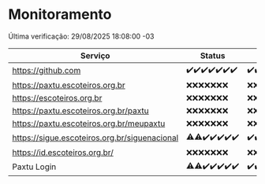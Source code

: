 # Monitoramento

Última verificação: 29/08/2025 18:08:00 -03

|Serviço|Status|Últimas 24h|
|---|---|---|
|https://github.com|<span title="2025-08-22: OK=23">✔️</span><span title="2025-08-23: OK=23">✔️</span><span title="2025-08-24: OK=23">✔️</span><span title="2025-08-25: OK=23">✔️</span><span title="2025-08-26: OK=23">✔️</span><span title="2025-08-27: OK=23">✔️</span><span title="2025-08-28: OK=20">✔️</span>|<span title="28/08/2025 18:08:00 -03 : 200">✔️</span><span title="28/08/2025 19:08:00 -03 : 200">✔️</span><span title="28/08/2025 20:09:00 -03 : 200">✔️</span><span title="28/08/2025 21:44:00 -03 : 200">✔️</span><span title="28/08/2025 23:19:00 -03 : 200">✔️</span><span title="29/08/2025 00:28:00 -03 : 200">✔️</span><span title="29/08/2025 01:11:00 -03 : 200">✔️</span><span title="29/08/2025 02:09:00 -03 : 200">✔️</span><span title="29/08/2025 03:14:00 -03 : 200">✔️</span><span title="29/08/2025 04:09:00 -03 : 200">✔️</span><span title="29/08/2025 05:12:00 -03 : 200">✔️</span><span title="29/08/2025 06:10:00 -03 : 200">✔️</span><span title="29/08/2025 07:09:00 -03 : 200">✔️</span><span title="29/08/2025 08:07:00 -03 : 200">✔️</span><span title="29/08/2025 09:17:00 -03 : 200">✔️</span><span title="29/08/2025 10:19:00 -03 : 200">✔️</span><span title="29/08/2025 11:09:00 -03 : 200">✔️</span><span title="29/08/2025 12:07:00 -03 : 200">✔️</span><span title="29/08/2025 13:10:00 -03 : 200">✔️</span><span title="29/08/2025 14:07:00 -03 : 200">✔️</span><span title="29/08/2025 15:12:00 -03 : 200">✔️</span><span title="29/08/2025 16:06:00 -03 : 200">✔️</span><span title="29/08/2025 17:09:00 -03 : 200">✔️</span><span title="29/08/2025 18:08:00 -03 : 200">✔️</span>|
|https://paxtu.escoteiros.org.br|<span title="2025-08-22: Falhas=23">❌</span><span title="2025-08-23: Falhas=23">❌</span><span title="2025-08-24: Falhas=23">❌</span><span title="2025-08-25: Falhas=23">❌</span><span title="2025-08-26: Falhas=23">❌</span><span title="2025-08-27: Falhas=23">❌</span><span title="2025-08-28: Falhas=20">❌</span>|<span title="28/08/2025 18:08:00 -03 : 403">❌</span><span title="28/08/2025 19:08:00 -03 : 403">❌</span><span title="28/08/2025 20:09:00 -03 : 403">❌</span><span title="28/08/2025 21:44:00 -03 : 403">❌</span><span title="28/08/2025 23:19:00 -03 : 403">❌</span><span title="29/08/2025 00:28:00 -03 : 403">❌</span><span title="29/08/2025 01:11:00 -03 : 403">❌</span><span title="29/08/2025 02:09:00 -03 : 403">❌</span><span title="29/08/2025 03:14:00 -03 : 403">❌</span><span title="29/08/2025 04:09:00 -03 : 403">❌</span><span title="29/08/2025 05:12:00 -03 : 403">❌</span><span title="29/08/2025 06:10:00 -03 : 403">❌</span><span title="29/08/2025 07:09:00 -03 : 403">❌</span><span title="29/08/2025 08:07:00 -03 : 403">❌</span><span title="29/08/2025 09:17:00 -03 : 403">❌</span><span title="29/08/2025 10:19:00 -03 : 403">❌</span><span title="29/08/2025 11:09:00 -03 : 403">❌</span><span title="29/08/2025 12:07:00 -03 : 403">❌</span><span title="29/08/2025 13:10:00 -03 : 403">❌</span><span title="29/08/2025 14:07:00 -03 : 403">❌</span><span title="29/08/2025 15:12:00 -03 : 403">❌</span><span title="29/08/2025 16:06:00 -03 : 403">❌</span><span title="29/08/2025 17:09:00 -03 : 403">❌</span><span title="29/08/2025 18:08:00 -03 : 403">❌</span>|
|https://escoteiros.org.br|<span title="2025-08-22: Falhas=23">❌</span><span title="2025-08-23: Falhas=23">❌</span><span title="2025-08-24: Falhas=23">❌</span><span title="2025-08-25: Falhas=23">❌</span><span title="2025-08-26: Falhas=23">❌</span><span title="2025-08-27: Falhas=23">❌</span><span title="2025-08-28: Falhas=20">❌</span>|<span title="28/08/2025 18:08:00 -03 : 403">❌</span><span title="28/08/2025 19:08:00 -03 : 403">❌</span><span title="28/08/2025 20:09:00 -03 : 403">❌</span><span title="28/08/2025 21:44:00 -03 : 403">❌</span><span title="28/08/2025 23:19:00 -03 : 403">❌</span><span title="29/08/2025 00:28:00 -03 : 403">❌</span><span title="29/08/2025 01:11:00 -03 : 403">❌</span><span title="29/08/2025 02:09:00 -03 : 403">❌</span><span title="29/08/2025 03:14:00 -03 : 403">❌</span><span title="29/08/2025 04:09:00 -03 : 403">❌</span><span title="29/08/2025 05:12:00 -03 : 403">❌</span><span title="29/08/2025 06:10:00 -03 : 403">❌</span><span title="29/08/2025 07:09:00 -03 : 403">❌</span><span title="29/08/2025 08:07:00 -03 : 403">❌</span><span title="29/08/2025 09:17:00 -03 : 403">❌</span><span title="29/08/2025 10:19:00 -03 : 403">❌</span><span title="29/08/2025 11:09:00 -03 : 403">❌</span><span title="29/08/2025 12:07:00 -03 : 403">❌</span><span title="29/08/2025 13:10:00 -03 : 403">❌</span><span title="29/08/2025 14:07:00 -03 : 403">❌</span><span title="29/08/2025 15:12:00 -03 : 403">❌</span><span title="29/08/2025 16:06:00 -03 : 403">❌</span><span title="29/08/2025 17:09:00 -03 : 403">❌</span><span title="29/08/2025 18:08:00 -03 : 403">❌</span>|
|https://paxtu.escoteiros.org.br/paxtu|<span title="2025-08-22: Falhas=23">❌</span><span title="2025-08-23: Falhas=23">❌</span><span title="2025-08-24: Falhas=23">❌</span><span title="2025-08-25: Falhas=23">❌</span><span title="2025-08-26: Falhas=23">❌</span><span title="2025-08-27: Falhas=23">❌</span><span title="2025-08-28: Falhas=20">❌</span>|<span title="28/08/2025 18:08:00 -03 : 403">❌</span><span title="28/08/2025 19:08:00 -03 : 403">❌</span><span title="28/08/2025 20:09:00 -03 : 403">❌</span><span title="28/08/2025 21:44:00 -03 : 403">❌</span><span title="28/08/2025 23:19:00 -03 : 403">❌</span><span title="29/08/2025 00:28:00 -03 : 403">❌</span><span title="29/08/2025 01:11:00 -03 : 403">❌</span><span title="29/08/2025 02:09:00 -03 : 403">❌</span><span title="29/08/2025 03:14:00 -03 : 403">❌</span><span title="29/08/2025 04:09:00 -03 : 403">❌</span><span title="29/08/2025 05:12:00 -03 : 403">❌</span><span title="29/08/2025 06:10:00 -03 : 403">❌</span><span title="29/08/2025 07:09:00 -03 : 403">❌</span><span title="29/08/2025 08:07:00 -03 : 403">❌</span><span title="29/08/2025 09:17:00 -03 : 403">❌</span><span title="29/08/2025 10:19:00 -03 : 403">❌</span><span title="29/08/2025 11:09:00 -03 : 403">❌</span><span title="29/08/2025 12:07:00 -03 : 403">❌</span><span title="29/08/2025 13:10:00 -03 : 403">❌</span><span title="29/08/2025 14:07:00 -03 : 403">❌</span><span title="29/08/2025 15:12:00 -03 : 403">❌</span><span title="29/08/2025 16:06:00 -03 : 403">❌</span><span title="29/08/2025 17:09:00 -03 : 403">❌</span><span title="29/08/2025 18:08:00 -03 : 403">❌</span>|
|https://paxtu.escoteiros.org.br/meupaxtu|<span title="2025-08-22: Falhas=23">❌</span><span title="2025-08-23: Falhas=23">❌</span><span title="2025-08-24: Falhas=23">❌</span><span title="2025-08-25: Falhas=23">❌</span><span title="2025-08-26: Falhas=23">❌</span><span title="2025-08-27: Falhas=23">❌</span><span title="2025-08-28: Falhas=20">❌</span>|<span title="28/08/2025 18:08:00 -03 : 403">❌</span><span title="28/08/2025 19:08:00 -03 : 403">❌</span><span title="28/08/2025 20:09:00 -03 : 403">❌</span><span title="28/08/2025 21:44:00 -03 : 403">❌</span><span title="28/08/2025 23:19:00 -03 : 403">❌</span><span title="29/08/2025 00:28:00 -03 : 403">❌</span><span title="29/08/2025 01:11:00 -03 : 403">❌</span><span title="29/08/2025 02:09:00 -03 : 403">❌</span><span title="29/08/2025 03:14:00 -03 : 403">❌</span><span title="29/08/2025 04:09:00 -03 : 403">❌</span><span title="29/08/2025 05:12:00 -03 : 403">❌</span><span title="29/08/2025 06:10:00 -03 : 403">❌</span><span title="29/08/2025 07:09:00 -03 : 403">❌</span><span title="29/08/2025 08:07:00 -03 : 403">❌</span><span title="29/08/2025 09:17:00 -03 : 403">❌</span><span title="29/08/2025 10:19:00 -03 : 403">❌</span><span title="29/08/2025 11:09:00 -03 : 403">❌</span><span title="29/08/2025 12:07:00 -03 : 403">❌</span><span title="29/08/2025 13:10:00 -03 : 403">❌</span><span title="29/08/2025 14:07:00 -03 : 403">❌</span><span title="29/08/2025 15:12:00 -03 : 403">❌</span><span title="29/08/2025 16:06:00 -03 : 403">❌</span><span title="29/08/2025 17:09:00 -03 : 403">❌</span><span title="29/08/2025 18:08:00 -03 : 403">❌</span>|
|https://sigue.escoteiros.org.br/siguenacional|<span title="2025-08-22: OK=22, Falhas=1">⚠️</span><span title="2025-08-23: OK=21, Falhas=2">⚠️</span><span title="2025-08-24: OK=23">✔️</span><span title="2025-08-25: OK=23">✔️</span><span title="2025-08-26: OK=23">✔️</span><span title="2025-08-27: OK=23">✔️</span><span title="2025-08-28: OK=20">✔️</span>|<span title="28/08/2025 18:08:00 -03 : 200">✔️</span><span title="28/08/2025 19:08:00 -03 : 200">✔️</span><span title="28/08/2025 20:09:00 -03 : 200">✔️</span><span title="28/08/2025 21:44:00 -03 : 200">✔️</span><span title="28/08/2025 23:19:00 -03 : 200">✔️</span><span title="29/08/2025 00:28:00 -03 : 200">✔️</span><span title="29/08/2025 01:11:00 -03 : 200">✔️</span><span title="29/08/2025 02:09:00 -03 : 200">✔️</span><span title="29/08/2025 03:14:00 -03 : 200">✔️</span><span title="29/08/2025 04:09:00 -03 : 200">✔️</span><span title="29/08/2025 05:12:00 -03 : 200">✔️</span><span title="29/08/2025 06:10:00 -03 : 200">✔️</span><span title="29/08/2025 07:09:00 -03 : 200">✔️</span><span title="29/08/2025 08:07:00 -03 : 200">✔️</span><span title="29/08/2025 09:17:00 -03 : 200">✔️</span><span title="29/08/2025 10:19:00 -03 : 200">✔️</span><span title="29/08/2025 11:09:00 -03 : 200">✔️</span><span title="29/08/2025 12:07:00 -03 : 200">✔️</span><span title="29/08/2025 13:10:00 -03 : 200">✔️</span><span title="29/08/2025 14:07:00 -03 : 200">✔️</span><span title="29/08/2025 15:12:00 -03 : 200">✔️</span><span title="29/08/2025 16:06:00 -03 : 200">✔️</span><span title="29/08/2025 17:09:00 -03 : 200">✔️</span><span title="29/08/2025 18:08:00 -03 : 200">✔️</span>|
|https://id.escoteiros.org.br/|<span title="2025-08-22: Falhas=23">❌</span><span title="2025-08-23: Falhas=23">❌</span><span title="2025-08-24: Falhas=23">❌</span><span title="2025-08-25: Falhas=23">❌</span><span title="2025-08-26: Falhas=23">❌</span><span title="2025-08-27: Falhas=23">❌</span><span title="2025-08-28: Falhas=20">❌</span>|<span title="28/08/2025 18:08:00 -03 : 403">❌</span><span title="28/08/2025 19:08:00 -03 : 403">❌</span><span title="28/08/2025 20:09:00 -03 : 403">❌</span><span title="28/08/2025 21:44:00 -03 : 403">❌</span><span title="28/08/2025 23:19:00 -03 : 403">❌</span><span title="29/08/2025 00:28:00 -03 : 403">❌</span><span title="29/08/2025 01:11:00 -03 : 403">❌</span><span title="29/08/2025 02:09:00 -03 : 403">❌</span><span title="29/08/2025 03:14:00 -03 : 403">❌</span><span title="29/08/2025 04:09:00 -03 : 403">❌</span><span title="29/08/2025 05:12:00 -03 : 403">❌</span><span title="29/08/2025 06:10:00 -03 : 403">❌</span><span title="29/08/2025 07:09:00 -03 : 403">❌</span><span title="29/08/2025 08:07:00 -03 : 403">❌</span><span title="29/08/2025 09:17:00 -03 : 403">❌</span><span title="29/08/2025 10:19:00 -03 : 403">❌</span><span title="29/08/2025 11:09:00 -03 : 403">❌</span><span title="29/08/2025 12:07:00 -03 : 403">❌</span><span title="29/08/2025 13:10:00 -03 : 403">❌</span><span title="29/08/2025 14:07:00 -03 : 403">❌</span><span title="29/08/2025 15:12:00 -03 : 403">❌</span><span title="29/08/2025 16:06:00 -03 : 403">❌</span><span title="29/08/2025 17:09:00 -03 : 403">❌</span><span title="29/08/2025 18:08:00 -03 : 403">❌</span>|
|Paxtu Login|<span title="2025-08-22: OK=22, Falhas=1">⚠️</span><span title="2025-08-23: OK=22, Falhas=1">⚠️</span><span title="2025-08-24: OK=23">✔️</span><span title="2025-08-25: OK=23">✔️</span><span title="2025-08-26: OK=23">✔️</span><span title="2025-08-27: OK=23">✔️</span><span title="2025-08-28: OK=20">✔️</span>|<span title="28/08/2025 18:08:00 -03 : 200">✔️</span><span title="28/08/2025 19:08:00 -03 : 200">✔️</span><span title="28/08/2025 20:09:00 -03 : 200">✔️</span><span title="28/08/2025 21:44:00 -03 : 200">✔️</span><span title="28/08/2025 23:19:00 -03 : 200">✔️</span><span title="29/08/2025 00:28:00 -03 : 200">✔️</span><span title="29/08/2025 01:11:00 -03 : 200">✔️</span><span title="29/08/2025 02:09:00 -03 : 200">✔️</span><span title="29/08/2025 03:14:00 -03 : 200">✔️</span><span title="29/08/2025 04:09:00 -03 : 200">✔️</span><span title="29/08/2025 05:12:00 -03 : 200">✔️</span><span title="29/08/2025 06:10:00 -03 : 200">✔️</span><span title="29/08/2025 07:09:00 -03 : 200">✔️</span><span title="29/08/2025 08:07:00 -03 : 200">✔️</span><span title="29/08/2025 09:17:00 -03 : 200">✔️</span><span title="29/08/2025 10:19:00 -03 : 200">✔️</span><span title="29/08/2025 11:09:00 -03 : 200">✔️</span><span title="29/08/2025 12:07:00 -03 : 200">✔️</span><span title="29/08/2025 13:10:00 -03 : 200">✔️</span><span title="29/08/2025 14:07:00 -03 : 200">✔️</span><span title="29/08/2025 15:12:00 -03 : 200">✔️</span><span title="29/08/2025 16:06:00 -03 : 200">✔️</span><span title="29/08/2025 17:09:00 -03 : 200">✔️</span><span title="29/08/2025 18:08:00 -03 : 200">✔️</span>|
